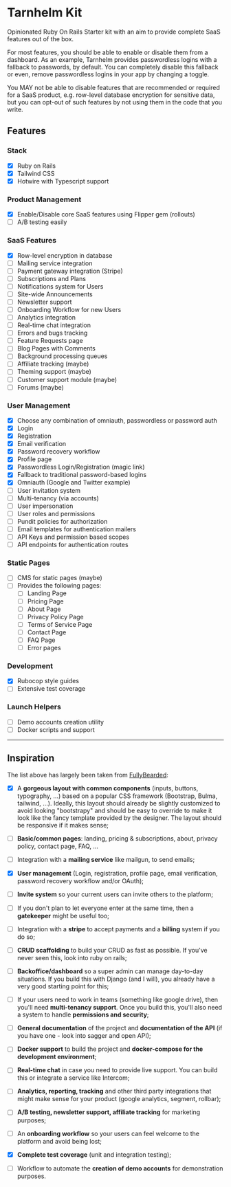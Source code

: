 # Tarnhelm Kit

Opinionated Ruby On Rails Starter kit with an aim to provide complete SaaS
features out of the box.

For most features, you should be able to enable or disable them from a dashboard. As an
example, Tarnhelm provides passwordless logins with a fallback to passwords, by default.
You can completely disable this fallback or even, remove passwordless logins in your app
by changing a toggle.

You MAY not be able to disable features that are recommended or required for a
SaaS product, e.g. row-level database encryption for sensitive data, but you can
opt-out of such features by not using them in the code that you write.

## Features

### Stack

- [x] Ruby on Rails
- [x] Tailwind CSS
- [x] Hotwire with Typescript support

### Product Management

- [x] Enable/Disable core SaaS features using Flipper gem (rollouts)
- [ ] A/B testing easily

### SaaS Features

- [x] Row-level encryption in database
- [ ] Mailing service integration
- [ ] Payment gateway integration (Stripe)
- [ ] Subscriptions and Plans
- [ ] Notifications system for Users
- [ ] Site-wide Announcements
- [ ] Newsletter support
- [ ] Onboarding Workflow for new Users
- [ ] Analytics integration
- [ ] Real-time chat integration
- [ ] Errors and bugs tracking
- [ ] Feature Requests page
- [ ] Blog Pages with Comments
- [ ] Background processing queues
- [ ] Affiliate tracking (maybe)
- [ ] Theming support (maybe)
- [ ] Customer support module (maybe)
- [ ] Forums (maybe)

### User Management

- [x] Choose any combination of omniauth, passwordless or password auth
- [x] Login
- [x] Registration
- [x] Email verification
- [x] Password recovery workflow
- [x] Profile page
- [x] Passwordless Login/Registration (magic link)
- [x] Fallback to traditional password-based logins
- [x] Omniauth (Google and Twitter example)
- [ ] User invitation system
- [ ] Multi-tenancy (via accounts)
- [ ] User impersonation
- [ ] User roles and permissions
- [ ] Pundit policies for authorization
- [ ] Email templates for authentication mailers
- [ ] API Keys and permission based scopes
- [ ] API endpoints for authentication routes

### Static Pages

- [ ] CMS for static pages (maybe)
- [ ] Provides the following pages:
  - [ ] Landing Page
  - [ ] Pricing Page
  - [ ] About Page
  - [ ] Privacy Policy Page
  - [ ] Terms of Service Page
  - [ ] Contact Page
  - [ ] FAQ Page
  - [ ] Error pages

### Development

- [x] Rubocop style guides
- [ ] Extensive test coverage

### Launch Helpers

- [ ] Demo accounts creation utility
- [ ] Docker scripts and support

---

## Inspiration

The list above has largely been taken from [FullyBearded](https://fullybearded.com/articles/saas-starter-kit-features/):

- [x] A **gorgeous layout with common components** (inputs, buttons, typography,
      ...) based on a popular CSS framework (Bootstrap, Bulma, tailwind, ...).
      Ideally, this layout should already be slightly customized to avoid looking
      "bootstrapy" and should be easy to override to make it look like the fancy
      template provided by the designer. The layout should be responsive if it makes
      sense;

- [ ] **Basic/common pages**: landing, pricing & subscriptions, about, privacy policy,
      contact page, FAQ, ...

- [ ] Integration with a **mailing service** like mailgun, to send emails;

- [x] **User management** (Login, registration, profile page, email verification,
      password recovery workflow and/or OAuth);

- [ ] **Invite system** so your current users can invite others to the platform;

- [ ] If you don't plan to let everyone enter at the same time, then a **gatekeeper**
      might be useful too;

- [ ] Integration with a **stripe** to accept payments and a **billing** system if you do
      so;

- [ ] **CRUD scaffolding** to build your CRUD as fast as possible. If you've never seen
      this, look into ruby on rails;

- [ ] **Backoffice/dashboard** so a super admin can manage day-to-day situations. If you
      build this with Django (and I will), you already have a very good starting point
      for this;

- [ ] If your users need to work in teams (something like google drive), then you'll
      need **multi-tenancy support**. Once you build this, you'll also need a system to
      handle **permissions and security**;

- [ ] **General documentation** of the project and **documentation of the API** (if you have
      one - look into sagger and open API);

- [ ] **Docker support** to build the project and **docker-compose for the development
      environment**;

- [ ] **Real-time chat** in case you need to provide live support. You can build this or
      integrate a service like Intercom;

- [ ] **Analytics, reporting, tracking** and other third party integrations that might
      make sense for your product (google analytics, segment, rollbar);

- [ ] **A/B testing, newsletter support, affiliate tracking** for marketing purposes;

- [ ] An **onboarding workflow** so your users can feel welcome to the platform and
      avoid being lost;

- [x] **Complete test coverage** (unit and integration testing);

- [ ] Workflow to automate the **creation of demo accounts** for demonstration purposes.
